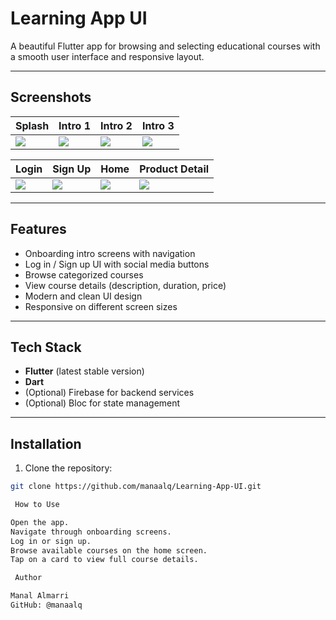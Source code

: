 # Learning App UI

A beautiful Flutter app for browsing and selecting educational courses with a smooth user interface and responsive layout.

---
##  Screenshots

| Splash | Intro 1 | Intro 2 | Intro 3 |
|--------|---------|---------|---------|
| ![](assets/screenshots/Screenshot_1.png) | ![](assets/screenshots/Screenshot_2.png) | ![](assets/screenshots/Screenshot_3.png) | ![](assets/screenshots/Screenshot_4.png) |

| Login | Sign Up | Home | Product Detail |
|--------|---------|------|----------------|
| ![](assets/screenshots/Screenshot_5.png) | ![](assets/screenshots/Screenshot_6.png) | ![](assets/screenshots/Screenshot_7.png) | ![](assets/screenshots/Screenshot_8.png) |

---

##  Features

- Onboarding intro screens with navigation
- Log in / Sign up UI with social media buttons
- Browse categorized courses
- View course details (description, duration, price)
- Modern and clean UI design
- Responsive on different screen sizes

---

##  Tech Stack

- **Flutter** (latest stable version)
- **Dart**
- (Optional) Firebase for backend services
- (Optional) Bloc for state management

---

##  Installation

1. Clone the repository:
```bash
git clone https://github.com/manaalq/Learning-App-UI.git

 How to Use

Open the app.
Navigate through onboarding screens.
Log in or sign up.
Browse available courses on the home screen.
Tap on a card to view full course details.

 Author

Manal Almarri
GitHub: @manaalq
